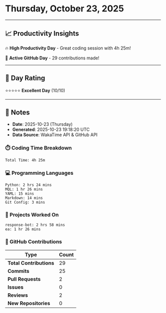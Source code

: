 # Thursday, October 23, 2025

---

## 📈 Productivity Insights

🔥 **High Productivity Day** - Great coding session with 4h 25m!

🚀 **Active GitHub Day** - 29 contributions made!

---

## 🎯 Day Rating

⭐⭐⭐⭐⭐ **Excellent Day** (10/10)

---

## 📝 Notes

- **Date**: 2025-10-23 (Thursday)
- **Generated**: 2025-10-23 19:18:20 UTC
- **Data Source**: WakaTime API & GitHub API


### ⏱️ Coding Time Breakdown

```
Total Time: 4h 25m
```

### 💻 Programming Languages

```
Python: 2 hrs 24 mins
MQL: 1 hr 26 mins
YAML: 15 mins
Markdown: 14 mins
Git Config: 3 mins
```

### 📂 Projects Worked On

```
response-bot: 2 hrs 58 mins
ea: 1 hr 26 mins

```


### 🐙 GitHub Contributions

| Type | Count |
|------|-------|
| **Total Contributions** | 29 |
| **Commits** | 25 |
| **Pull Requests** | 2 |
| **Issues** | 0 |
| **Reviews** | 2 |
| **New Repositories** | 0 |

